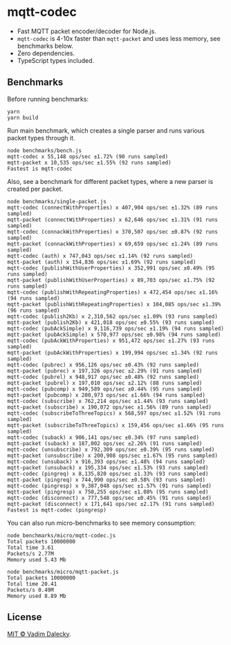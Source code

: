 # mqtt-codec

- Fast MQTT packet encoder/decoder for Node.js.
- `mqtt-codec` is 4-10x faster than `mqtt-packet` and uses less memory, see benchmarks below.
- Zero dependencies.
- TypeScript types included.

## Benchmarks

Before running benchmarks:

```
yarn
yarn build
```

Run main benchmark, which creates a single parser and runs various packet types through it.

```
node benchmarks/bench.js 
mqtt-codec x 55,148 ops/sec ±1.72% (90 runs sampled)
mqtt-packet x 10,535 ops/sec ±1.55% (92 runs sampled)
Fastest is mqtt-codec
```

Also, see a benchmark for different packet types, where a new parser is created per packet.

```
node benchmarks/single-packet.js 
mqtt-codec (connectWithProperties) x 407,904 ops/sec ±1.32% (89 runs sampled)
mqtt-packet (connectWithProperties) x 62,646 ops/sec ±1.31% (91 runs sampled)
mqtt-codec (connackWithProperties) x 370,507 ops/sec ±0.87% (92 runs sampled)
mqtt-packet (connackWithProperties) x 69,659 ops/sec ±1.24% (89 runs sampled)
mqtt-codec (auth) x 747,043 ops/sec ±1.14% (92 runs sampled)
mqtt-packet (auth) x 154,836 ops/sec ±1.69% (92 runs sampled)
mqtt-codec (publishWithUserProperties) x 352,991 ops/sec ±0.49% (95 runs sampled)
mqtt-packet (publishWithUserProperties) x 89,703 ops/sec ±1.75% (92 runs sampled)
mqtt-codec (publishWithRepeatingProperties) x 472,454 ops/sec ±1.16% (94 runs sampled)
mqtt-packet (publishWithRepeatingProperties) x 104,085 ops/sec ±1.39% (96 runs sampled)
mqtt-codec (publish2Kb) x 2,310,562 ops/sec ±1.09% (93 runs sampled)
mqtt-packet (publish2Kb) x 421,018 ops/sec ±0.55% (93 runs sampled)
mqtt-codec (pubAckSimple) x 9,116,739 ops/sec ±1.19% (94 runs sampled)
mqtt-packet (pubAckSimple) x 570,977 ops/sec ±0.98% (94 runs sampled)
mqtt-codec (pubAckWithProperties) x 951,472 ops/sec ±1.27% (93 runs sampled)
mqtt-packet (pubAckWithProperties) x 199,994 ops/sec ±1.34% (92 runs sampled)
mqtt-codec (pubrec) x 956,126 ops/sec ±0.43% (92 runs sampled)
mqtt-packet (pubrec) x 197,326 ops/sec ±2.29% (91 runs sampled)
mqtt-codec (pubrel) x 948,917 ops/sec ±0.48% (92 runs sampled)
mqtt-packet (pubrel) x 197,010 ops/sec ±2.12% (88 runs sampled)
mqtt-codec (pubcomp) x 949,589 ops/sec ±0.44% (95 runs sampled)
mqtt-packet (pubcomp) x 200,973 ops/sec ±1.66% (94 runs sampled)
mqtt-codec (subscribe) x 762,214 ops/sec ±1.44% (93 runs sampled)
mqtt-packet (subscribe) x 190,072 ops/sec ±1.56% (89 runs sampled)
mqtt-codec (subscribeToThreeTopics) x 568,597 ops/sec ±1.52% (91 runs sampled)
mqtt-packet (subscribeToThreeTopics) x 159,456 ops/sec ±1.66% (95 runs sampled)
mqtt-codec (suback) x 906,141 ops/sec ±0.34% (97 runs sampled)
mqtt-packet (suback) x 187,002 ops/sec ±2.26% (91 runs sampled)
mqtt-codec (unsubscribe) x 792,309 ops/sec ±0.39% (95 runs sampled)
mqtt-packet (unsubscribe) x 200,908 ops/sec ±1.67% (95 runs sampled)
mqtt-codec (unsuback) x 916,393 ops/sec ±1.48% (94 runs sampled)
mqtt-packet (unsuback) x 195,334 ops/sec ±1.53% (93 runs sampled)
mqtt-codec (pingreq) x 8,135,820 ops/sec ±1.33% (93 runs sampled)
mqtt-packet (pingreq) x 744,990 ops/sec ±0.58% (93 runs sampled)
mqtt-codec (pingresp) x 9,387,048 ops/sec ±1.57% (91 runs sampled)
mqtt-packet (pingresp) x 750,255 ops/sec ±1.08% (95 runs sampled)
mqtt-codec (disconnect) x 777,548 ops/sec ±0.45% (91 runs sampled)
mqtt-packet (disconnect) x 171,641 ops/sec ±2.17% (91 runs sampled)
Fastest is mqtt-codec (pingresp)
```

You can also run micro-benchmarks to see memory consumption:

```
node benchmarks/micro/mqtt-codec.js 
Total packets 10000000
Total time 3.61
Packets/s 2.77M
Memory used 5.43 Mb

node benchmarks/micro/mqtt-packet.js 
Total packets 10000000
Total time 20.41
Packets/s 0.49M
Memory used 8.89 Mb
```

## License

[MIT © Vadim Dalecky](LICENSE).
